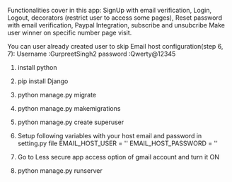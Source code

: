 Functionalities cover in this app: 
SignUp with email verification, 
Login, 
Logout, 
decorators (restrict user to access some pages), 
Reset password with email verification,
Paypal Integration,
subscribe and unsubcribe
Make user winner on specific number page visit. 

You can user already created user to skip Email host configuration(step 6, 7):
Username :GurpreetSingh2
password :Qwerty@12345

1. install python
2. pip install Django
3. python manage.py migrate
4. python manage.py makemigrations
5. python manage.py create superuser

6. Setup following variables with your host email and password in setting.py file
    EMAIL_HOST_USER = ''
    EMAIL_HOST_PASSWORD = ''

7. Go to Less secure app access option of gmail account and turn it ON

8. python manage.py runserver


